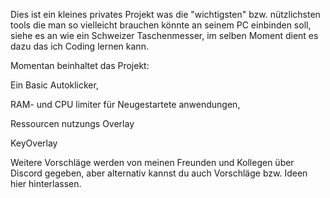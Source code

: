 Dies ist ein kleines privates Projekt was die "wichtigsten" bzw. nützlichsten tools die man so vielleicht brauchen könnte an seinem PC einbinden soll,
siehe es an wie ein Schweizer Taschenmesser, im selben Moment dient es dazu das ich Coding lernen kann.

Momentan beinhaltet das Projekt:



Ein Basic Autoklicker,

RAM- und CPU limiter für Neugestartete anwendungen,

Ressourcen nutzungs Overlay

KeyOverlay

Weitere Vorschläge werden von meinen Freunden und Kollegen über Discord gegeben, aber alternativ kannst du auch Vorschläge bzw. Ideen hier hinterlassen.
